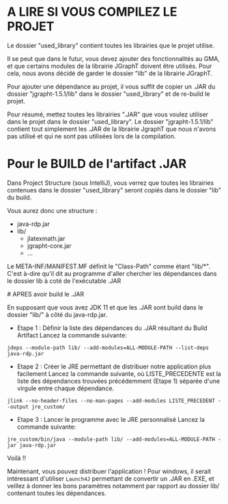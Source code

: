 # A LIRE SI VOUS COMPILEZ LE PROJET

Le dossier "used_library" contient toutes les librairies que le projet utilise.

Il se peut que dans le futur, vous devez ajouter des fonctionnalités au GMA,
et que certains modules de la librairie JGraphT doivent être utilisés.
Pour cela, nous avons décidé de garder le dossier "lib" de la librairie
JGraphT.

Pour ajouter une dépendance au projet, il vous suffit de copier un .JAR du
dossier "jgrapht-1.5.1/lib" dans le dossier "used_library" et de re-build le
projet.

Pour résumé, mettez toutes les librairies ".JAR" que vous voulez utiliser
dans le projet dans le dossier "used_library". Le dossier "jgrapht-1.5.1/lib"
contient tout simplement les .JAR de la librairie JgraphT que nous n'avons
pas utilisé et qui ne sont pas utilisées lors de la compilation.

# Pour le BUILD de l'artifact .JAR

Dans Project Structure (sous IntelliJ), vous verrez que toutes les librairies
contenues dans le dossier "used_library" seront copiés dans le dossier "lib"
du build.

Vous aurez donc une structure :
- java-rdp.jar
- lib/
	- jlatexmath.jar
	- jgrapht-core.jar
	- ...

Le META-INF/MANIFEST.MF définit le "Class-Path" comme étant "lib/*". C'est
à-dire qu'il dit au programme d'aller chercher les dépendances dans le dossier
lib à coté de l'exécutable .JAR

# APRES avoir build le .JAR

En supposant que vous avez JDK 11 et que les .JAR sont build dans le dossier
"lib/" à côté du java-rdp.jar.

- Etape 1 : Définir la liste des dépendances du .JAR résultant du Build Artifact
Lancez la commande suivante:
```
jdeps --module-path lib/ --add-modules=ALL-MODULE-PATH --list-deps java-rdp.jar
```

- Etape 2 : Créer le JRE permettant de distribuer notre application plus facilement
Lancez la commande suivante, où LISTE_PRECEDENTE est la liste des dépendances trouvées
précédemment (Etape 1) séparée d'une virgule entre chaque dépendance.
```
jlink --no-header-files --no-man-pages --add-modules LISTE_PRECEDENT --output jre_custom/
```

- Etape 3 : Lancer le programme avec le JRE personnalisé
Lancez la commande suivante:
```
jre_custom/bin/java --module-path lib/ --add-modules=ALL-MODULE-PATH -jar java-rdp.jar
```

Voilà !!

Maintenant, vous pouvez distribuer l'application !
Pour windows, il serait intéressant d'utiliser `Launch4J` permettant
de convertir un .JAR en .EXE, et veillez à donner les bons paramètres notamment
par rapport au dossier lib/ contenant toutes les dépendances.

